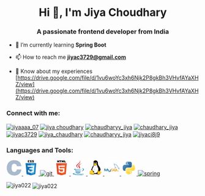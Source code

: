 <h1 align="center">Hi 👋, I'm Jiya Choudhary</h1>
<h3 align="center">A passionate frontend developer from India</h3>


- 🌱 I’m currently learning **Spring Boot**

- 📫 How to reach me **jiyac3729@gmail.com**

- 📄 Know about my experiences [https://drive.google.com/file/d/1vu6woYc3xh6Njk2P8gkBh3VHvfAYaXHZ/view](https://drive.google.com/file/d/1vu6woYc3xh6Njk2P8gkBh3VHvfAYaXHZ/view)

<h3 align="left">Connect with me:</h3>
<p align="left">
<a href="https://twitter.com/jiyaaaa_07" target="blank"><img align="center" src="https://raw.githubusercontent.com/rahuldkjain/github-profile-readme-generator/master/src/images/icons/Social/twitter.svg" alt="jiyaaaa_07" height="30" width="40" /></a>
<a href="https://linkedin.com/in/jiya choudhary" target="blank"><img align="center" src="https://raw.githubusercontent.com/rahuldkjain/github-profile-readme-generator/master/src/images/icons/Social/linked-in-alt.svg" alt="jiya choudhary" height="30" width="40" /></a>
<a href="https://instagram.com/chaudharyy_jiya" target="blank"><img align="center" src="https://raw.githubusercontent.com/rahuldkjain/github-profile-readme-generator/master/src/images/icons/Social/instagram.svg" alt="chaudharyy_jiya" height="30" width="40" /></a>
<a href="https://www.codechef.com/users/chaudhary_jiya" target="blank"><img align="center" src="https://cdn.jsdelivr.net/npm/simple-icons@3.1.0/icons/codechef.svg" alt="chaudhary_jiya" height="30" width="40" /></a>
<a href="https://www.hackerrank.com/jiyac3729" target="blank"><img align="center" src="https://raw.githubusercontent.com/rahuldkjain/github-profile-readme-generator/master/src/images/icons/Social/hackerrank.svg" alt="jiyac3729" height="30" width="40" /></a>
<a href="https://codeforces.com/profile/jiya_chaudhary" target="blank"><img align="center" src="https://raw.githubusercontent.com/rahuldkjain/github-profile-readme-generator/master/src/images/icons/Social/codeforces.svg" alt="jiya_chaudhary" height="30" width="40" /></a>
<a href="https://www.leetcode.com/chaudharyy_jiya" target="blank"><img align="center" src="https://raw.githubusercontent.com/rahuldkjain/github-profile-readme-generator/master/src/images/icons/Social/leet-code.svg" alt="chaudharyy_jiya" height="30" width="40" /></a>
<a href="https://auth.geeksforgeeks.org/user/jiyaci8j9" target="blank"><img align="center" src="https://raw.githubusercontent.com/rahuldkjain/github-profile-readme-generator/master/src/images/icons/Social/geeks-for-geeks.svg" alt="jiyaci8j9" height="30" width="40" /></a>
</p>

<h3 align="left">Languages and Tools:</h3>
<p align="left"> <a href="https://www.cprogramming.com/" target="_blank" rel="noreferrer"> <img src="https://raw.githubusercontent.com/devicons/devicon/master/icons/c/c-original.svg" alt="c" width="40" height="40"/> </a> <a href="https://www.w3schools.com/css/" target="_blank" rel="noreferrer"> <img src="https://raw.githubusercontent.com/devicons/devicon/master/icons/css3/css3-original-wordmark.svg" alt="css3" width="40" height="40"/> </a> <a href="https://git-scm.com/" target="_blank" rel="noreferrer"> <img src="https://www.vectorlogo.zone/logos/git-scm/git-scm-icon.svg" alt="git" width="40" height="40"/> </a> <a href="https://www.w3.org/html/" target="_blank" rel="noreferrer"> <img src="https://raw.githubusercontent.com/devicons/devicon/master/icons/html5/html5-original-wordmark.svg" alt="html5" width="40" height="40"/> </a> <a href="https://www.java.com" target="_blank" rel="noreferrer"> <img src="https://raw.githubusercontent.com/devicons/devicon/master/icons/java/java-original.svg" alt="java" width="40" height="40"/> </a> <a href="https://www.linux.org/" target="_blank" rel="noreferrer"> <img src="https://raw.githubusercontent.com/devicons/devicon/master/icons/linux/linux-original.svg" alt="linux" width="40" height="40"/> </a> <a href="https://www.mysql.com/" target="_blank" rel="noreferrer"> <img src="https://raw.githubusercontent.com/devicons/devicon/master/icons/mysql/mysql-original-wordmark.svg" alt="mysql" width="40" height="40"/> </a> <a href="https://www.python.org" target="_blank" rel="noreferrer"> <img src="https://raw.githubusercontent.com/devicons/devicon/master/icons/python/python-original.svg" alt="python" width="40" height="40"/> </a> <a href="https://spring.io/" target="_blank" rel="noreferrer"> <img src="https://www.vectorlogo.zone/logos/springio/springio-icon.svg" alt="spring" width="40" height="40"/> </a> </p>

<p><img align="left" src="https://github-readme-stats.vercel.app/api/top-langs?username=jiya022&show_icons=true&locale=en&layout=compact" alt="jiya022" /></p>

<p>&nbsp;<img align="center" src="https://github-readme-stats.vercel.app/api?username=jiya022&show_icons=true&locale=en" alt="jiya022" /></p>
